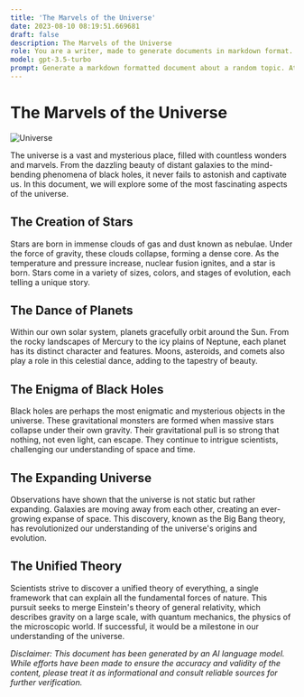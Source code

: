```yaml
---
title: 'The Marvels of the Universe'
date: 2023-08-10 08:19:51.669681
draft: false
description: The Marvels of the Universe
role: You are a writer, made to generate documents in markdown format. It is very important that all of the documents you generate are in valid markdown format.
model: gpt-3.5-turbo
prompt: Generate a markdown formatted document about a random topic. At the bottom, include a disclaimer explaining that the document was generated by you. The first line of the document should be the title. Make sure that the entire document is in proper markdown format, using a mix of various tags to make the document visually appealing.
---
```


# The Marvels of the Universe

![Universe](https://images.unsplash.com/photo-1444067556012-ffc9285b8209)

The universe is a vast and mysterious place, filled with countless wonders and marvels. From the dazzling beauty of distant galaxies to the mind-bending phenomena of black holes, it never fails to astonish and captivate us. In this document, we will explore some of the most fascinating aspects of the universe.

## The Creation of Stars

Stars are born in immense clouds of gas and dust known as nebulae. Under the force of gravity, these clouds collapse, forming a dense core. As the temperature and pressure increase, nuclear fusion ignites, and a star is born. Stars come in a variety of sizes, colors, and stages of evolution, each telling a unique story.

## The Dance of Planets

Within our own solar system, planets gracefully orbit around the Sun. From the rocky landscapes of Mercury to the icy plains of Neptune, each planet has its distinct character and features. Moons, asteroids, and comets also play a role in this celestial dance, adding to the tapestry of beauty.

## The Enigma of Black Holes

Black holes are perhaps the most enigmatic and mysterious objects in the universe. These gravitational monsters are formed when massive stars collapse under their own gravity. Their gravitational pull is so strong that nothing, not even light, can escape. They continue to intrigue scientists, challenging our understanding of space and time.

## The Expanding Universe

Observations have shown that the universe is not static but rather expanding. Galaxies are moving away from each other, creating an ever-growing expanse of space. This discovery, known as the Big Bang theory, has revolutionized our understanding of the universe's origins and evolution.

## The Unified Theory

Scientists strive to discover a unified theory of everything, a single framework that can explain all the fundamental forces of nature. This pursuit seeks to merge Einstein's theory of general relativity, which describes gravity on a large scale, with quantum mechanics, the physics of the microscopic world. If successful, it would be a milestone in our understanding of the universe.

*Disclaimer: This document has been generated by an AI language model. While efforts have been made to ensure the accuracy and validity of the content, please treat it as informational and consult reliable sources for further verification.*